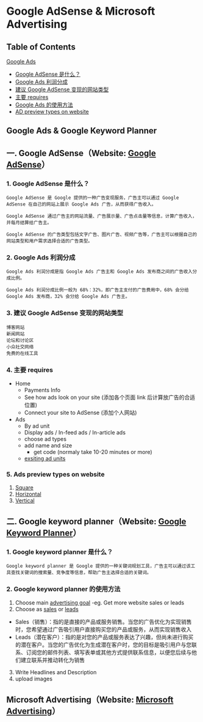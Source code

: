 # Google AdSense & Microsoft Advertising

## Table of Contents

[Google Ads](#Google-Ads)

- [Google AdSense 是什么？](#Google-Ads-是什么？)
- [Google Ads 利润分成](#Google-Ads-利润分成)
- [建议 Google AdSense 变现的网站类型](#建议-Google-AdSense-变现的网站类型)
- [主要 requires](#主要requires)
- [Google Ads 的使用方法](#Google-Ads-的使用方法)
- [AD preview types on website](#AD-preview-types-on-website)

## Google Ads & Google Keyword Planner

## 一. Google AdSense（Website: [Google AdSense](https://adsense.google.com/start/)）

### 1. Google AdSense 是什么？

    Google AdSense 是 Google 提供的一种广告变现服务，广告主可以通过 Google AdSense 在自己的网站上展示 Google Ads 广告，从而获得广告收入。

    Google AdSense 通过广告主的网站流量、广告展示量、广告点击量等信息，计算广告收入，并每月结算给广告主。

    Google AdSense 的广告类型包括文字广告、图片广告、视频广告等，广告主可以根据自己的网站类型和用户需求选择合适的广告类型。

### 2. Google Ads 利润分成

    Google Ads 利润分成是指 Google Ads 广告主和 Google Ads 发布商之间的广告收入分成比例。

    Google Ads 利润分成比例一般为 68%：32%，即广告主支付的广告费用中，68% 会分给 Google Ads 发布商，32% 会分给 Google Ads 广告主。

### 3. 建议 Google AdSense 变现的网站类型

    博客网站
    新闻网站
    论坛和讨论区
    小众社交网络
    免费的在线工具

### 4. 主要 requires

- Home
  - Payments Info
  - See how ads look on your site (添加各个页面 link 后计算放广告的合适位置)
  - Connect your site to AdSense (添加个人网站)
- Ads
  - By ad unit
  - Display ads / In-feed ads / In-article ads
  - choose ad types
  - add name and size
    - get code (normaly take 10-20 minutes or more)
  - [exsiting ad units](./google-ad-img/existing-ad-unit.png)

### 5. Ads preview types on website

1. [Square](./google-ad-img/Screenshot%202024-03-24%20at%203.51.17 pm.png)
2. [Horizontal](./google-ad-img/Screenshot%202024-03-24%20at%203.51.17 pm.png)
3. [Vertical](./google-ad-img/Screenshot%202024-03-24%20at%203.51.17 pm.png)

## 二. Google keyword planner（Website: [Google Keyword Planner](https://ads.google.com/home/tools/keyword-planner/)）

### 1. Google keyword planner 是什么？

    Google keyword planner 是 Google 提供的一种关键词规划工具，广告主可以通过该工具查找关键词的搜索量、竞争度等信息，帮助广告主选择合适的关键词。

### 2. Google keyword planner 的使用方法

1. Choose main [advertising goal](./keword-planner-img/advertising-goal.png)
   -eg. Get more website sales or leads
2. Choose as [sales](./keword-planner-img/sales.png) or [leads](./keword-planner-img/leads.png)

- Sales（销售）：指的是直接的产品或服务销售。当您的广告优化为实现销售时，您希望通过广告吸引用户直接购买您的产品或服务，从而实现销售收入
- Leads（潜在客户）：指的是对您的产品或服务表达了兴趣，但尚未进行购买的潜在客户。当您的广告优化为生成潜在客户时，您的目标是吸引用户与您联系、订阅您的邮件列表、填写表单或其他方式提供联系信息，以便您后续与他们建立联系并推动转化为销售

3. Write Headlines and Description
4. upload images

## Microsoft Advertising（Website: [Microsoft Advertising](https://ads.microsoft.com/)）
